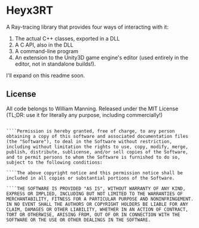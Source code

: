 # Heyx3RT

A Ray-tracing library that provides four ways of interacting with it:

1. The actual C++ classes, exported in a DLL
2. A C API, also in the DLL
3. A command-line program
4. An extension to the Unity3D game engine's editor (used entirely in the editor, not in standalone builds!).

I'll expand on this readme soon.

## License

All code belongs to William Manning. Released under the MIT License (TL;DR: use it for literally any purpose, including commercially!)

````Copyright (c) 2017 William Manning

````Permission is hereby granted, free of charge, to any person obtaining a copy of this software and associated documentation files (the "Software"), to deal in the Software without restriction, including without limitation the rights to use, copy, modify, merge, publish, distribute, sublicense, and/or sell copies of the Software, and to permit persons to whom the Software is furnished to do so, subject to the following conditions:

````The above copyright notice and this permission notice shall be included in all copies or substantial portions of the Software.

````THE SOFTWARE IS PROVIDED "AS IS", WITHOUT WARRANTY OF ANY KIND, EXPRESS OR IMPLIED, INCLUDING BUT NOT LIMITED TO THE WARRANTIES OF MERCHANTABILITY, FITNESS FOR A PARTICULAR PURPOSE AND NONINFRINGEMENT. IN NO EVENT SHALL THE AUTHORS OR COPYRIGHT HOLDERS BE LIABLE FOR ANY CLAIM, DAMAGES OR OTHER LIABILITY, WHETHER IN AN ACTION OF CONTRACT, TORT OR OTHERWISE, ARISING FROM, OUT OF OR IN CONNECTION WITH THE SOFTWARE OR THE USE OR OTHER DEALINGS IN THE SOFTWARE.
